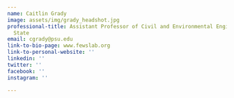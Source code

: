 ```yaml
---
name: Caitlin Grady
image: assets/img/grady_headshot.jpg
professional-title: Assistant Professor of Civil and Environmental Engineering, Penn
  State
email: cgrady@psu.edu
link-to-bio-page: www.fewslab.org
link-to-personal-website: ''
linkedin: ''
twitter: ''
facebook: ''
instagram: ''

---
```

